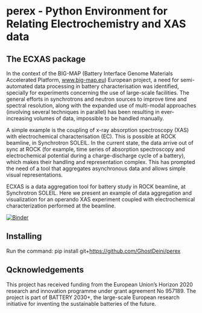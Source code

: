 # perex - Python Environment for Relating Electrochemistry and XAS data
## The ECXAS package
In the context of the BIG-MAP (Battery Interface Genome Materials Accelerated Platform, www.big-map.eu) European project, a need for semi-automated data processing in battery characterisation was identified, specially for experiments concerning the use of large-scale facilities. The general efforts in synchrotrons and neutron sources to improve time and spectral resolution, along with the expanded use of multi-modal approaches (involving several techniques in parallel) has been resulting in ever-increasing volumes of data, impossible to be handled manually.

A simple example is the coupling of x-ray absorption spectroscopy (XAS) with electrochemical characterisation (EC). This is possible at ROCK beamline, in Synchrotron SOLEIL. In the current state, the data arrive out of sync at ROCK (for example, time series of absorption spectroscopy and electrochemical potential during a charge-discharge cycle of a battery), which makes their handling and representation complex. This has prompted the need of a tool that aggregates asynchronous data and allows simple visual representations.

ECXAS is a data aggregation tool for battery study in ROCK beamline, at Synchrotron SOLEIL. Here we present an example of data aggregation and visualization for an operando XAS experiment coupled with electrochemical characterization performed at the beamline.

[![Binder](https://mybinder.org/badge_logo.svg)](https://mybinder.org/v2/gh/GhostDeini/perex/HEAD?labpath=example%2Fecxas_rock_example.ipynb)

## Installing
Run the command:
pip install git+https://github.com/GhostDeini/perex

## Qcknowledgements
This project has received funding from the European Union’s Horizon 2020 research and innovation programme under grant agreement No 957189. The project is part of BATTERY 2030+, the large-scale European research initiative for inventing the sustainable batteries of the future.
